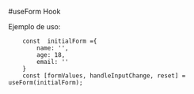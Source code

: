 #useForm Hook

Ejemplo de uso:
```
    const  initialForm ={
        name: '',
        age: 18,
        email: ''
    }
    const [formValues, handleInputChange, reset] = useForm(initialForm);
```